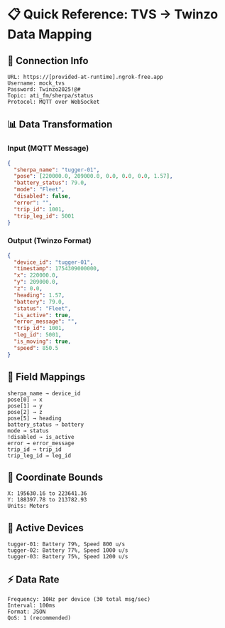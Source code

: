 # 📋 Quick Reference: TVS → Twinzo Data Mapping

## 🔗 **Connection Info**
```
URL: https://[provided-at-runtime].ngrok-free.app
Username: mock_tvs
Password: Twinzo2025!@#
Topic: ati_fm/sherpa/status
Protocol: MQTT over WebSocket
```

## 📊 **Data Transformation**

### **Input (MQTT Message)**
```json
{
  "sherpa_name": "tugger-01",
  "pose": [220000.0, 209000.0, 0.0, 0.0, 0.0, 1.57],
  "battery_status": 79.0,
  "mode": "Fleet",
  "disabled": false,
  "error": "",
  "trip_id": 1001,
  "trip_leg_id": 5001
}
```

### **Output (Twinzo Format)**
```json
{
  "device_id": "tugger-01",
  "timestamp": 1754309000000,
  "x": 220000.0,
  "y": 209000.0,
  "z": 0.0,
  "heading": 1.57,
  "battery": 79.0,
  "status": "Fleet",
  "is_active": true,
  "error_message": "",
  "trip_id": 1001,
  "leg_id": 5001,
  "is_moving": true,
  "speed": 850.5
}
```

## 🔄 **Field Mappings**
```
sherpa_name → device_id
pose[0] → x
pose[1] → y  
pose[2] → z
pose[5] → heading
battery_status → battery
mode → status
!disabled → is_active
error → error_message
trip_id → trip_id
trip_leg_id → leg_id
```

## 📍 **Coordinate Bounds**
```
X: 195630.16 to 223641.36
Y: 188397.78 to 213782.93
Units: Meters
```

## 🚛 **Active Devices**
```
tugger-01: Battery 79%, Speed 800 u/s
tugger-02: Battery 77%, Speed 1000 u/s  
tugger-03: Battery 75%, Speed 1200 u/s
```

## ⚡ **Data Rate**
```
Frequency: 10Hz per device (30 total msg/sec)
Interval: 100ms
Format: JSON
QoS: 1 (recommended)
```